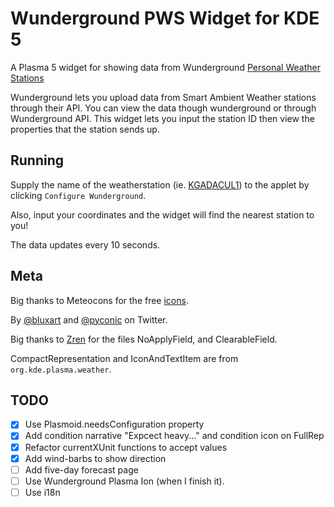 # Wunderground PWS Widget for KDE 5

A Plasma 5 widget for showing data from Wunderground [Personal Weather Stations](https://www.wunderground.com/pws/overview)

Wunderground lets you upload data from Smart Ambient Weather stations through their API.
You can view the data though wunderground or through Wunderground API. This widget lets
you input the station ID then view the properties that the station sends up.

## Running

Supply the name of the weatherstation (ie. [KGADACUL1](https://www.wunderground.com/dashboard/pws/KGADACUL1)) to the applet by clicking `Configure Wunderground`.

Also, input your coordinates and the widget will find the nearest station to you!

The data updates every 10 seconds.

## Meta

Big thanks to Meteocons for the free [icons](https://www.alessioatzeni.com/meteocons/).

By [@bluxart](https://twitter.com/bluxart) and [@pyconic](https://twitter.com/pyconic) on Twitter.

Big thanks to [Zren](https://github.com/Zren) for the files NoApplyField, and ClearableField.

CompactRepresentation and IconAndTextItem are from `org.kde.plasma.weather`.

## TODO

-   [x] Use Plasmoid.needsConfiguration property
-   [x] Add condition narrative "Expcect heavy..." and condition icon on FullRep
-   [x] Refactor currentXUnit functions to accept values
-   [x] Add wind-barbs to show direction
-   [ ] Add five-day forecast page
-   [ ] Use Wunderground Plasma Ion (when I finish it).
-   [ ] Use i18n
